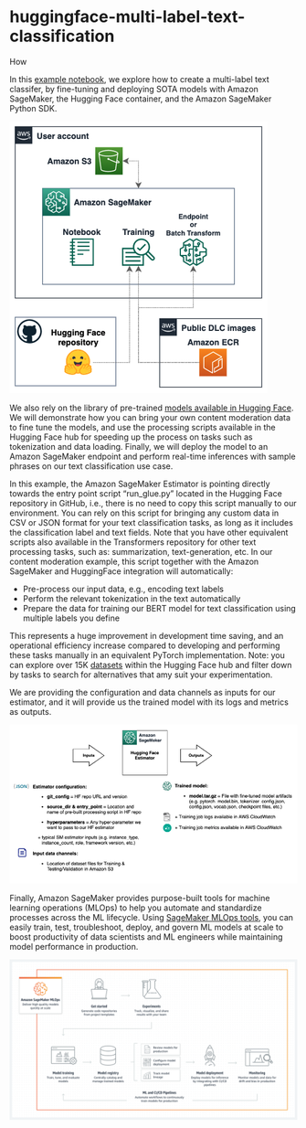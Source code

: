 # huggingface-multi-label-text-classification
How 

In this [example notebook](./hf-sagmaker-multi-label-text-classifier.ipynb), we explore how to create a multi-label text classifer, by fine-tuning and deploying SOTA models with Amazon SageMaker, the Hugging Face container, and the Amazon SageMaker Python SDK.

![](./images/huggingface-sagemaker-architecture.png)

We also rely on the library of pre-trained [models available in Hugging Face](https://huggingface.co/models). We will demonstrate how you can bring your own content moderation data to fine tune the models, and use the processing scripts available in the Hugging Face hub for speeding up the process on tasks such as tokenization and data loading. Finally, we will deploy the model to an Amazon SageMaker endpoint and perform real-time inferences with sample phrases on our text classification use case.

In this example, the Amazon SageMaker Estimator is pointing directly towards the entry point script “run_glue.py” located in the Hugging Face repository in GitHub, i.e., there is no need to copy this script manually to our environment. You can rely on this script for bringing any custom data in CSV or JSON format for your text classification tasks, as long as it includes the classification label and text fields. Note that you have other equivalent scripts also available in the Transformers repository for other text processing tasks, such as: summarization, text-generation, etc. In our content moderation example, this script together with the Amazon SageMaker and HuggingFace integration will automatically:

* Pre-process our input data, e.g., encoding text labels
* Perform the relevant tokenization in the text automatically
* Prepare the data for training our BERT model for text classification using multiple labels you define

This represents a huge improvement in development time saving, and an operational efficiency increase compared to developing and performing these tasks manually in an equivalent PyTorch implementation. Note: you can explore over 15K [datasets](https://huggingface.co/datasets) within the Hugging Face hub and filter down by tasks to search for alternatives that amy suit your experimentation. 

We are providing the configuration and data channels as inputs for our estimator, and it will provide us the trained model with its logs and metrics as outputs.

![](./images/hf-sagemaker-input-ouput.png)

Finally, Amazon SageMaker provides purpose-built tools for machine learning operations (MLOps) to help you automate and standardize processes across the ML lifecycle. Using [SageMaker MLOps tools](https://aws.amazon.com/sagemaker/mlops/?sagemaker-data-wrangler-whats-new.sort-by=item.additionalFields.postDateTime&sagemaker-data-wrangler-whats-new.sort-order=desc), you can easily train, test, troubleshoot, deploy, and govern ML models at scale to boost productivity of data scientists and ML engineers while maintaining model performance in production.

![](./images/MLOps-workflow.png)
